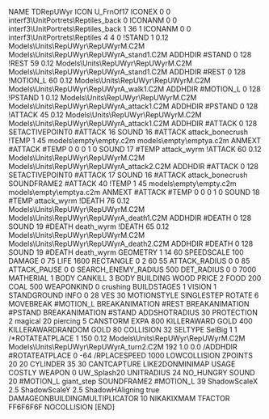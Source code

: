 NAME TDRepUWyr
ICON U_FrnOf17
ICONEX 0 0 interf3\UnitPortrets\Reptiles_back 0
ICONANM 0 0 interf3\UnitPortrets\Reptiles_back 1 36 1
ICONANM 0 0 interf3\UnitPortrets\Reptiles 4 4 0
!STAND          1 0.12 Models\Units\RepUWyr\RepUWyrM.C2M Models\Units\RepUWyr\RepUWyrA_stand1.C2M
ADDHDIR #STAND 0 128
!REST          59 0.12 Models\Units\RepUWyr\RepUWyrM.C2M Models\Units\RepUWyr\RepUWyrA_stand1.C2M
ADDHDIR #REST 0 128
!MOTION_L      60 0.12 Models\Units\RepUWyr\RepUWyrM.C2M Models\Units\RepUWyr\RepUWyrA_walk1.C2M
ADDHDIR #MOTION_L 0 128
!PSTAND        1  0.12 Models\Units\RepUWyr\RepUWyrM.C2M Models\Units\RepUWyr\RepUWyrA_attack1.C2M
ADDHDIR #PSTAND 0 128 
!ATTACK        45 0.12 Models\Units\RepUWyr\RepUWyrM.C2M Models\Units\RepUWyr\RepUWyrA_attack1.C2M
ADDHDIR #ATTACK 0 128
SETACTIVEPOINT0 #ATTACK 16
SOUND 16 #ATTACK attack_bonecrush
!TEMP  1 45 models\empty\empty.c2m models\empty\emptya.c2m
ANMEXT #ATTACK #TEMP 0 0 0 1 0
SOUND 17 #TEMP attack_wyrm
!ATTACK       60 0.12 Models\Units\RepUWyr\RepUWyrM.C2M Models\Units\RepUWyr\RepUWyrA_attack2.C2M
ADDHDIR #ATTACK 0 128
SETACTIVEPOINT0 #ATTACK 17
SOUND 16 #ATTACK attack_bonecrush
SOUNDFRAME2 #ATTACK 40
!TEMP  1 45 models\empty\empty.c2m models\empty\emptya.c2m
ANMEXT #ATTACK #TEMP 0 0 0 1 0
SOUND 18 #TEMP attack_wyrm
!DEATH         76 0.12 Models\Units\RepUWyr\RepUWyrM.C2M Models\Units\RepUWyr\RepUWyrA_death1.C2M
ADDHDIR #DEATH 0 128
SOUND 19 #DEATH death_wyrm
!DEATH         65 0.12 Models\Units\RepUWyr\RepUWyrM.C2M Models\Units\RepUWyr\RepUWyrA_death2.C2M
ADDHDIR #DEATH 0 128
SOUND 19 #DEATH death_wyrm
GEOMETRY 1 14 60
SPEEDSCALE 100
DAMAGE   0 75
LIFE     1600
RECTANGLE 0 2 60 55
ATTACK_RADIUS 0 0 85
ATTACK_PAUSE 0 0
SEARCH_ENEMY_RADIUS 500
DET_RADIUS 0 0 7000
MATHERIAL 1 BODY
CANKILL 3 BODY BUILDING WOOD 
PRICE 2 FOOD 200 COAL 500
WEAPONKIND 0 crushing
BUILDSTAGES 1
VISION 1
STANDGROUND
INFO 0 28
VES 30
MOTIONSTYLE SINGLESTEP
ROTATE 6
MOVEBREAK #MOTION_L
BREAKANIMATION #REST
BREAKANIMATION #PSTAND
BREAKANIMATION #STAND
ADDSHOTRADIUS 30
PROTECTION 2 magical 20 piercing 5
CANSTORM
EXPA 800
KILLERAWARD             GOLD 400
KILLERAWARDRANDOM       GOLD 80
COLLISION 32
SELTYPE SelBig 1 1
/*ROTATEATPLACE      1 150 0.12 Models\Units\RepUWyr\RepUWyrM.C2M Models\Units\RepUWyr\RepUWyrA_turn2.C2M 192 1.0 0.0
/ADDHDIR #ROTATEATPLACE 0 -64
/RPLACESPEED         1000
LOWCOLLISION
ZPOINTS 20 20
CYLINDER 35 30
CANTCAPTURE
LIKE2DONMINIMAP
USAGE COSTLY
WEAPON 0 UW_Splash20
UNITRADIUS 24
NO_HUNGRY
SOUND 20 #MOTION_L giant_step
SOUNDFRAME2 #MOTION_L 39
ShadowScaleX 2.5
ShadowScaleY 2.5
ShadowHAligning true
DAMAGEONBUILDINGMULTIPLICATOR 10
NIKAKIXMAM
TFACTOR FF6F6F6F
NOCOLLISION
[END]
